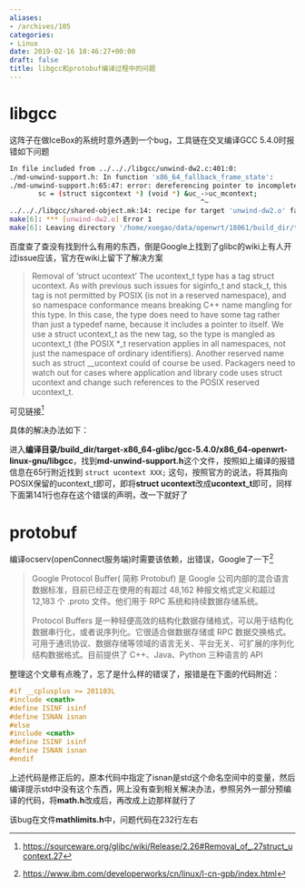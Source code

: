 ```yaml
---
aliases:
- /archives/105
categories:
- Linux
date: 2019-02-16 10:46:27+00:00
draft: false
title: libgcc和protobuf编译过程中的问题
---
```




# libgcc

这阵子在做IceBox的系统时意外遇到一个bug，工具链在交叉编译GCC 5.4.0时报错如下问题


```bash
In file included from ../.././libgcc/unwind-dw2.c:401:0:
./md-unwind-support.h: In function 'x86_64_fallback_frame_state':
./md-unwind-support.h:65:47: error: dereferencing pointer to incomplete type 'struct ucontext'
       sc = (struct sigcontext *) (void *) &uc_->uc_mcontext;
                                               ^~
../.././libgcc/shared-object.mk:14: recipe for target 'unwind-dw2.o' failed
make[6]: *** [unwind-dw2.o] Error 1
make[6]: Leaving directory '/home/xuegao/data/openwrt/18061/build_dir/target-x86_64_glibc/gcc-5.4.0/x86_64-openwrt-linux-gnu/libgcc'
```


百度查了查没有找到什么有用的东西，倒是Google上找到了glibc的wiki上有人开过issue应该，官方在wiki上留下了解决方案

> Removal of ‘struct ucontext’ The ucontext_t type has a tag struct ucontext. As with previous such issues for siginfo_t and stack_t, this tag is not permitted by POSIX (is not in a reserved namespace), and so namespace conformance means breaking C++ name mangling for this type. In this case, the type does need to have some tag rather than just a typedef name, because it includes a pointer to itself. We use a struct ucontext_t as the new tag, so the type is mangled as ucontext_t (the POSIX *_t reservation applies in all namespaces, not just the namespace of ordinary identifiers). Another reserved name such as struct __ucontext could of course be used. Packagers need to watch out for cases where application and library code uses struct ucontext and change such references to the POSIX reserved ucontext_t. 

可见链接[^1]

[^1]: https://sourceware.org/glibc/wiki/Release/2.26#Removal_of_.27struct_ucontext.27

具体的解决办法如下：

进入**编译目录/build_dir/target-x86_64-glibc/gcc-5.4.0/x86_64-openwrt-linux-gnu/libgcc**，找到**md-unwind-support.h**这个文件，按照如上编译的报错信息在65行附近找到 `struct ucontext XXX;` 这句，按照官方的说法，将其指向POSIX保留的ucontext_t即可，即将**struct ucontext**改成**ucontext_t**即可，同样下面第141行也存在这个错误的声明，改一下就好了 

# protobuf

编译ocserv(openConnect服务端)时需要该依赖，出错误，Google了一下[^2]

> Google Protocol Buffer( 简称 Protobuf) 是 Google 公司内部的混合语言数据标准，目前已经正在使用的有超过 48,162 种报文格式定义和超过 12,183 个 .proto 文件。他们用于 RPC 系统和持续数据存储系统。
> 
> Protocol Buffers 是一种轻便高效的结构化数据存储格式，可以用于结构化数据串行化，或者说序列化。它很适合做数据存储或 RPC 数据交换格式。可用于通讯协议、数据存储等领域的语言无关、平台无关、可扩展的序列化结构数据格式。目前提供了 C++、Java、Python 三种语言的 API

[^2]: https://www.ibm.com/developerworks/cn/linux/l-cn-gpb/index.html

整理这个文章有点晚了，忘了是什么样的错误了，报错是在下面的代码附近：


```c
#if __cplusplus >= 201103L
#include <cmath>
#define ISINF isinf
#define ISNAN isnan
#else
#include <cmath>
#define ISINF isinf
#define ISNAN isnan
#endif
```


上述代码是修正后的，原本代码中指定了isnan是std这个命名空间中的变量，然后编译提示std中没有这个东西，网上没有查到相关解决办法，参照另外一部分预编译的代码，将**math.h**改成后，再改成上边那样就行了

该bug在文件**mathlimits.h**中，问题代码在232行左右

